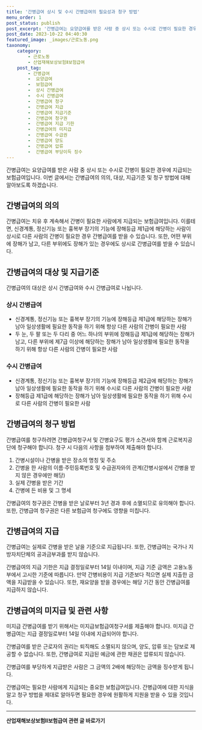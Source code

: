 ```yaml
---
title: '간병급여 상시 및 수시 간병급여의 필요성과 청구 방법'
menu_order: 1
post_status: publish
post_excerpt: '간병급여는 요양급여를 받은 사람 중 상시 또는 수시로 간병이 필요한 경우에 지급되는 보험급여입니다. 이번 글에서는 간병급여의 의의, 대상, 지급기준 및 청구 방법에 대해 알아보도록 하겠습니다.'
post_date: 2023-10-22 04:40:30
featured_image: _images/근로노동.png
taxonomy:
    category:
        - 근로노동
        - 산업재해보상보험Ⅱ보험급여
    post_tag:
        - 간병급여
        -  요양급여
        -  보험급여
        -  상시 간병급여
        -  수시 간병급여
        -  간병급여 청구
        -  간병급여 지급
        -  간병급여 지급기준
        -  간병급여 청구권
        -  간병급여 지급 기한
        -  간병급여의 미지급
        -  간병급여 수급권
        -  간병급여 양도
        -  간병급여 압류
        -  간병급여 부당이득 징수
---
```



간병급여는 요양급여를 받은 사람 중 상시 또는 수시로 간병이 필요한 경우에 지급되는 보험급여입니다. 이번 글에서는 간병급여의 의의, 대상, 지급기준 및 청구 방법에 대해 알아보도록 하겠습니다.

## 간병급여의 의의

간병급여는 치유 후 계속해서 간병이 필요한 사람에게 지급되는 보험급여입니다. 이를테면, 신경계통, 정신기능 또는 흉복부 장기의 기능에 장해등급 제1급에 해당하는 사람이 상시로 다른 사람의 간병이 필요한 경우 간병급여를 받을 수 있습니다. 또한, 어떤 부위에 장해가 남고, 다른 부위에도 장해가 있는 경우에도 상시로 간병급여를 받을 수 있습니다.

## 간병급여의 대상 및 지급기준

간병급여의 대상은 상시 간병급여와 수시 간병급여로 나뉩니다.

### 상시 간병급여

- 신경계통, 정신기능 또는 흉복부 장기의 기능에 장해등급 제1급에 해당하는 장해가 남아 일상생활에 필요한 동작을 하기 위해 항상 다른 사람의 간병이 필요한 사람
- 두 눈, 두 팔 또는 두 다리 중 어느 하나의 부위에 장해등급 제1급에 해당하는 장해가 남고, 다른 부위에 제7급 이상에 해당하는 장해가 남아 일상생활에 필요한 동작을 하기 위해 항상 다른 사람의 간병이 필요한 사람

### 수시 간병급여

- 신경계통, 정신기능 또는 흉복부 장기의 기능에 장해등급 제2급에 해당하는 장해가 남아 일상생활에 필요한 동작을 하기 위해 수시로 다른 사람의 간병이 필요한 사람
- 장해등급 제1급에 해당하는 장해가 남아 일상생활에 필요한 동작을 하기 위해 수시로 다른 사람의 간병이 필요한 사람

## 간병급여의 청구 방법

간병급여를 청구하려면 간병급여청구서 및 간병요구도 평가 소견서와 함께 근로복지공단에 청구해야 합니다. 청구 시 다음의 사항을 첨부하여 제출해야 합니다.

1. 간병시설이나 간병을 받은 장소의 명칭 및 주소
2. 간병을 한 사람의 이름·주민등록번호 및 수급권자와의 관계(간병시설에서 간병을 받지 않은 경우에만 해당)
3. 실제 간병을 받은 기간
4. 간병에 든 비용 및 그 명세

간병급여의 청구권은 간병을 받은 날로부터 3년 경과 후에 소멸되므로 유의해야 합니다. 또한, 간병급여 청구권은 다른 보험급여 청구에도 영향을 미칩니다.

## 간병급여의 지급

간병급여는 실제로 간병을 받은 날을 기준으로 지급됩니다. 또한, 간병급여는 국가나 지방자치단체의 공과금부과를 받지 않습니다.

간병급여의 지급 기한은 지급 결정일로부터 14일 이내이며, 지급 기준 금액은 고용노동부에서 고시한 기준에 따릅니다. 만약 간병비용이 지급 기준보다 적으면 실제 지출한 금액을 지급받을 수 있습니다. 또한, 재요양을 받을 경우에는 해당 기간 동안 간병급여를 지급하지 않습니다.

## 간병급여의 미지급 및 관련 사항

미지급 간병급여를 받기 위해서는 미지급보험급여청구서를 제출해야 합니다. 미지급 간병급여는 지급 결정일로부터 14일 이내에 지급되어야 합니다.

간병급여를 받은 근로자의 권리는 퇴직해도 소멸되지 않으며, 양도, 압류 또는 담보로 제공할 수 없습니다. 또한, 간병급여로 지급된 예금에 관한 채권은 압류되지 않습니다.

간병급여를 부당하게 지급받은 사람은 그 금액의 2배에 해당하는 금액을 징수받게 됩니다.

간병급여는 필요한 사람에게 지급되는 중요한 보험급여입니다. 간병급여에 대한 지식을 알고 청구 방법을 제대로 알아두면 필요한 경우에 원활하게 지원을 받을 수 있을 것입니다.
<!-- wp:separator -->
<hr class="wp-block-separator has-alpha-channel-opacity"/>
<!-- /wp:separator -->

<!-- wp:group {"backgroundColor":"base","layout":{"type":"constrained"}} -->
<div class="wp-block-group has-base-background-color has-background"><!-- wp:paragraph {"align":"center","fontSize":"medium"} -->
<p class="has-text-align-center has-large-font-size"><strong>산업재해보상보험Ⅱ보험급여 관련 글 바로가기</strong></p>
<!-- /wp:paragraph -->


<!-- wp:latest-posts
{"categories":[{"id":10872,"count":19,"description":"","link":"https://uknowlaw.com/category/%ec%82%b0%ec%97%85%ec%9e%ac%ed%95%b4%eb%b3%b4%ec%83%81%eb%b3%b4%ed%97%98%e2%85%b1%eb%b3%b4%ed%97%98%ea%b8%89%ec%97%ac/","name":"산업재해보상보험Ⅱ보험급여","slug":"산업재해보상보험Ⅱ보험급여","taxonomy":"category","parent":0,"meta":[],"_links":{"self":[{"href":"https://uknowlaw.com/wp-json/wp/v2/categories/10872"}],"collection":[{"href":"https://uknowlaw.com/wp-json/wp/v2/categories"}],"about":[{"href":"https://uknowlaw.com/wp-json/wp/v2/taxonomies/category"}],"wp:post_type":[{"href":"https://uknowlaw.com/wp-json/wp/v2/posts?categories=10872"}],"curies":[{"name":"wp","href":"https://api.w.org/{rel}","templated":true}]}}],"postsToShow":100,"excerptLength":28,"postLayout":"grid","columns":2,"featuredImageAlign":"left","featuredImageSizeSlug":"large","fontSize":18px} /--></div>
<!-- /wp:group -->